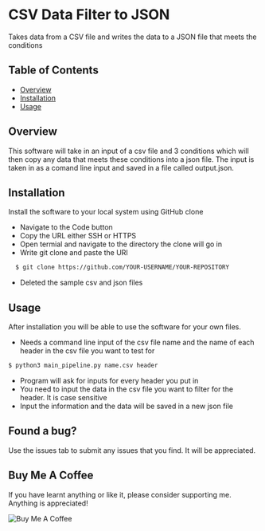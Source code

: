 # CSV Data Filter to JSON

Takes data from a CSV file and writes the data to a JSON file that meets the conditions

## Table of Contents

* [Overview](#Overview)
* [Installation](#Installation)
* [Usage](#Usage)

## Overview

This software will take in an input of a csv file and 3 conditions which will then copy any data that meets these conditions into a json file.
The input is taken in as a comand line input and saved in a file called output.json.

## Installation

Install the software to your local system using GitHub clone

* Navigate to the Code button
* Copy the URL either SSH or HTTPS
* Open termial and navigate to the directory the clone will go in
* Write git clone and paste the URl

```bash
  $ git clone https://github.com/YOUR-USERNAME/YOUR-REPOSITORY
```

* Deleted the sample csv and json files

## Usage

After installation you will be able to use the software for your own files.

* Needs a command line input of the csv file name and the name of each header in the csv file you want to test for

```bash
$ python3 main_pipeline.py name.csv header
```

* Program will ask for inputs for every header you put in 
* You need to input the data in the csv file you want to filter for the header. It is case sensitive
* Input the information and the data will be saved in a new json file

## Found a bug?

Use the issues tab to submit any issues that you find. It will be appreciated.

## Buy Me A Coffee

If you have learnt anything or like it, please consider supporting me.
Anything is appreciated!

![Buy Me A Coffee][2]

[1]: https://www.buymeacoffee.com/tylerbbrown
[2]: https://cdn.buymeacoffee.com/buttons/default-orange.png

